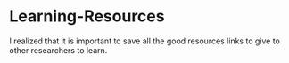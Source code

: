 # Learning-Resources
I realized that it is important to save all the good resources links to give to other researchers to learn.
